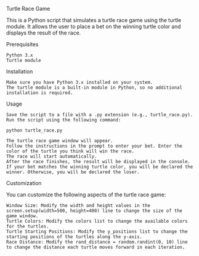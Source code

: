 Turtle Race Game

This is a Python script that simulates a turtle race game using the turtle module. It allows the user to place a bet on the winning turtle color and displays the result of the race.

Prerequisites

    Python 3.x
    Turtle module

Installation

    Make sure you have Python 3.x installed on your system.
    The turtle module is a built-in module in Python, so no additional installation is required.

Usage

    Save the script to a file with a .py extension (e.g., turtle_race.py).
    Run the script using the following command:

    python turtle_race.py

    The turtle race game window will appear.
    Follow the instructions in the prompt to enter your bet. Enter the color of the turtle you think will win the race.
    The race will start automatically.
    After the race finishes, the result will be displayed in the console. If your bet matches the winning turtle color, you will be declared the winner. Otherwise, you will be declared the loser.

Customization

You can customize the following aspects of the turtle race game:

    Window Size: Modify the width and height values in the screen.setup(width=500, height=400) line to change the size of the game window.
    Turtle Colors: Modify the colors list to change the available colors for the turtles.
    Turtle Starting Positions: Modify the y_positions list to change the starting positions of the turtles along the y-axis.
    Race Distance: Modify the rand_distance = random.randint(0, 10) line to change the distance each turtle moves forward in each iteration.
